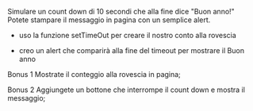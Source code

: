 Simulare un count down di 10 secondi che alla fine dice "Buon anno!"
Potete stampare il messaggio in pagina con un semplice alert.

- uso la funzione setTimeOut per creare il nostro conto alla rovescia

- creo un alert che comparirà alla fine del timeout per mostrare il Buon anno


Bonus 1
Mostrate il conteggio alla rovescia in pagina;

Bonus 2
Aggiungete un bottone che interrompe il count down e mostra il messaggio;
